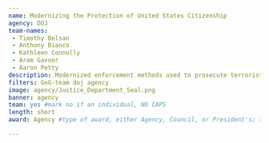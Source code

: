 ```yaml
---
name: Modernizing the Protection of United States Citizenship
agency: DOJ
team-names:
 - Timothy Belsan
 - Anthony Bianco
 - Kathleen Connolly
 - Aram Gavoor
 - Aaron Petty
description: Modernized enforcement methods used to prosecute terrorists, war criminals, child sex abusers, and violent felons who unlawfully naturalized. Their efforts resulted in a 98% favorable outcome rate in federal courts.
filters: GoG-team doj agency
image: agency/Justice_Department_Seal.png
banner: agency
team: yes #mark no if an individual, NO CAPS
length: short
award: Agency #type of award, either Agency, Council, or President's; this is case sensitive so make sure to match the options listed exactly. This section generates the format of the card

---
```

